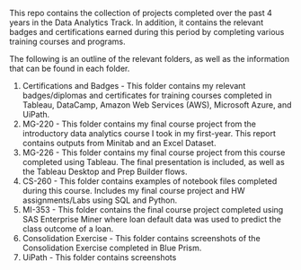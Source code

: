 This repo contains the collection of projects completed over the past 4 years in the Data Analytics Track. In addition, it contains the relevant badges and certifications earned during this period by completing various training courses and programs.

The following is an outline of the relevant folders, as well as the information that can be found in each folder.
1. Certifications and Badges - This folder contains my relevant badges/diplomas and certificates for training courses completed in Tableau, DataCamp, Amazon Web Services (AWS), Microsoft Azure, and UiPath.
2. MG-220 - This folder contains my final course project from the introductory data analytics course I took in my first-year. This report contains outputs from Minitab and an Excel Dataset.
3. MG-226 - This folder contains my final course project from this course completed using Tableau. The final presentation is included, as well as the Tableau Desktop and Prep Builder flows.
4. CS-260 - This folder contains examples of notebook files completed during this course. Includes my final course project and HW assignments/Labs using SQL and Python.
5. MI-353 - This folder contains the final course project completed using SAS Enterprise Miner where loan default data was used to predict the class outcome of a loan.
6. Consolidation Exercise - This folder contains screenshots of the Consolidation Exercise completed in Blue Prism.
7. UiPath - This folder contains screenshots 
